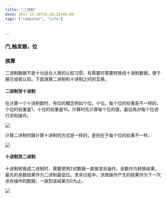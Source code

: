 ```yaml
---
title: "二进制"
date: 2017-12-30T16:28:13+08:00
tags: ["computer", "info"]
---
```

...
<!--more-->

### 门,触发器，位

### 换算
二进制数据不是十分适合人类的认知习惯，有需要时需要转换成十进制数据，便于展示或者认知。下面演算二进制和十进制之间的互换。

#### 二进制至十进制
在计算一个十进制数时，有位的概念例如个位，十位。每个位的权重是不一样的，个位的权重是1，十位的权重是10。计算时先计算每个位的值，最后再对每个位进行求和操作。

![](/assets/img/computer/binary01.png)

计算二进制时跟计算十进制的方式是一样的，差别在于每个位的权重不一样，

![](/assets/img/computer/binary02.png)

#### 十进制至二进制
十进制转换成二进制时，需要使用2对数据一直做求余操作。余数作为转换结果，最先的余数结果作为二进制最低位。求余过程中，求商操作产生的结果作为下一次求余操作的数据，一直到该结果为0为止。

![](/assets/img/computer/binary03.png)
